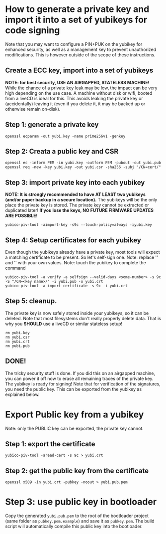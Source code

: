 # How to generate a private key and import it into a set of yubikeys for code signing

Note that you may want to configure a PIN+PUK on the yubikey
for enhanced security, as well as a management key to prevent unauthorized
modifications. This is however outside of the scope of these instructions.



## Create a ECC key, import into a set of yubikeys
**NOTE: for best security, USE AN AIRGAPPED, STATELESS MACHINE!**
While the chance of a private key leak may be low, the impact can be very high depending on the use case.
A machine without disk or wifi, booted from a liveCD is ideal for this.
This avoids leaking the private key or (accidentally) leaving it (even if you delete it, it may be backed up or otherwise remain on-disk).


## Step 1: generate a private key
```
openssl ecparam -out yubi.key -name prime256v1 -genkey
```

## Step 2: Creata a public key and CSR
```
openssl ec -inform PEM -in yubi.key -outform PEM -pubout -out yubi.pub
openssl req -new -key yubi.key -out yubi.csr -sha256 -subj "/CN=cert/"
```


## Step 3: import private key into each yubikey
**NOTE: It is strongly recommended to have AT LEAST two yubikeys (and/or paper backup in a secure location).**
The yubikeys will be the only place the private key is stored.
The private key cannot be extracted or duplicated later! **If you lose the keys, NO FUTURE FIRMWARE UPDATES ARE POSSIBLE!**
```
yubico-piv-tool -aimport-key -s9c --touch-policy=always -iyubi.key
```

## Step 4: Setup certificates for each yubikey
Even though the yubikeys already have a private key, most tools will
expect a matching certificate to be present. So let's self-sign one.
Note: replace '<some-number>' and '<key name>' with your own values.
Note: touch the yubikey to complete the command
```
yubico-piv-tool -a verify -a selfsign --valid-days <some-number> -s 9c -S "/CN=<key name>/" -i yubi.pub -o yubi.crt
yubico-piv-tool -a import-certificate -s 9c -i yubi.crt
```

## Step 5: cleanup.
The private key is now safely stored inside your yubikeys, so it can be deleted.
Note that most filesystems don't really properly delete data. That is why you **SHOULD** use
a liveCD or similar stateless setup!
```
rm yubi.key
rm yubi.csr
rm yubi.crt
rm yubi.pub
```


## DONE!

The tricky security stuff is done. If you did this on an airgapped machine, you can power it off now to erase all remaining traces of the private key.
The yubikey is ready for signing! Note that for verification of the signatures, you need the public key. This can be exported from the yubikey as explained below.



# Export Public key from a yubikey

Note: only the PUBLIC key can be exported, the private key cannot.

## Step 1: export the certificate
```
yubico-piv-tool -aread-cert -s 9c > yubi.crt
```

## Step 2: get the public key from the certificate
```
openssl x509 -in yubi.crt -pubkey -noout > yubi.pub.pem
```

# Step 3: use public key in bootloader
Copy the generated `yubi.pub.pem` to the root of the bootloader project (same folder as `pubkey.pem.example`) and save it as `pubkey.pem`.
The build script will automatically compile this public key into the bootloader.
